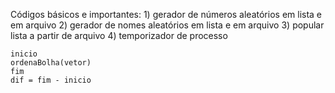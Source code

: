 Códigos básicos e importantes:
    1) gerador de números aleatórios em lista e em arquivo
    2) gerador de nomes aleatórios em lista e em arquivo 
    3) popular lista a partir de arquivo
    4) temporizador de processo

    inicio
    ordenaBolha(vetor)
    fim
    dif = fim - inicio
    